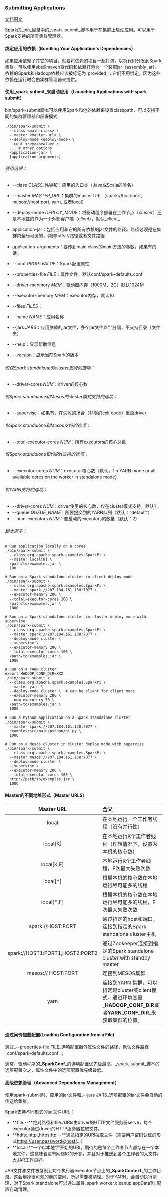 ### Submitting Applications

[文档原文](http://spark.apache.org/docs/2.2.0/submitting-applications.html)

Spark的_bin_目录中的_spark-submit_脚本用于在集群上启动应用。可以用于Spark支持的所有集群管理器。

#### 绑定应用的依赖（Bundling Your Application's Dependencies）

如果应用依赖了其它的项目，就要将依赖的项目一起打包，以将代码分发到Spark集群。可以使用sbt或maven将代码和依赖打包为一个装配jar（assembly jar）。依赖的Spark和Hadoop依赖应该被标记为_provided_；它们不用绑定，因为这些依赖在运行时会由集群管理器来提供。

#### 使用_spark-submit_来启动应用（Launching Applications with spark-submit）

bin/spark-submit脚本可以使用Spark和他的依赖来设置classpath，可以支持不同的集群管理器和部署模式

```shell
./bin/spark-submit \
  --class <main-class> \
  --master <master-url> \
  --deploy-mode <deploy-mode> \
  --conf <key>=<value> \
  ... # other options
  <application-jar> \
  [application-arguments]
```

###### 通用选项：

* --class _CLASS\_NAME_：应用的入口类（Java或Scala的类名）
* --master _MASTER\_URL_：集群的master URL（spark://host:port, mesos://host:port, yarn, 或者local）
* --deploy-mode _DEPLOY\_MODE_：将驱动程序部署在工作节点（_cluster_）还是本地性的作为一个外部客户端（_client_），默认_client_
* applicaiton-jar：包括应用和它的所有依赖的jar文件的路径。路径必须是在集群内全局可见的，例如hdfs://路径或者文件路径
* application-arguments：要传到main class的main方法的参数，如果有的话。
* --conf _PROP=VALUE_：Spark配置属性

* --properties-file _FILE_：属性文件，默认conf/spark-defaults.conf

* --driver-meomory _MEM_：驱动器内存（1000M、2G）默认1024M

* --executor-memory _MEM_：executor内存，默认1G

* --files _FILES_：

* --name _NAME_：应用名称

* --jars _JARS_：应用依赖的jar文件，多个jar文件以“,”分隔，不支持目录（文件夹）

* --help：显示帮助信息

* --version：显示当前Spark的版本

###### 仅仅Spark standalone的cluster支持的选项：

* --driver-cores _NUM_：driver的核心数

###### 仅Spark standalone和Mesos的cluster模式支持的选项：

* --supervise：如果有，在失败的场合（非零的exit code）重启driver

###### 仅Spark standalone和Mesos支持的选项：

* --total-executor-cores _NUM_：所有executors的核心总数

###### 仅Spark standalone和YARN支持的选项：

* --executor-cores _NUM_：executor核心数（默认，1in YARN mode or all available cores on the worker in standalone mode）

###### 仅YARN支持的选项：

* --driver-cores _NUM_：driver使用的核心数，仅在cluster模式支持，默认1；
* --queue _QUEUE\_NAME_：所要提交到的YARN队列（默认：“default”）
* --num-executors _NUM_：要启动的executors的数量（默认：2）

###### 脚本例子：

```shell
# Run application locally on 8 cores
./bin/spark-submit \
  --class org.apache.spark.examples.SparkPi \
  --master local[8] \
  /path/to/examples.jar \
  100

# Run on a Spark standalone cluster in client deploy mode
./bin/spark-submit \
  --class org.apache.spark.examples.SparkPi \
  --master spark://207.184.161.138:7077 \
  --executor-memory 20G \
  --total-executor-cores 100 \
  /path/to/examples.jar \
  1000

# Run on a Spark standalone cluster in cluster deploy mode with supervise
./bin/spark-submit \
  --class org.apache.spark.examples.SparkPi \
  --master spark://207.184.161.138:7077 \
  --deploy-mode cluster \
  --supervise \
  --executor-memory 20G \
  --total-executor-cores 100 \
  /path/to/examples.jar \
  1000

# Run on a YARN cluster
export HADOOP_CONF_DIR=XXX
./bin/spark-submit \
  --class org.apache.spark.examples.SparkPi \
  --master yarn \
  --deploy-mode cluster \  # can be client for client mode
  --executor-memory 20G \
  --num-executors 50 \
  /path/to/examples.jar \
  1000

# Run a Python application on a Spark standalone cluster
./bin/spark-submit \
  --master spark://207.184.161.138:7077 \
  examples/src/main/python/pi.py \
  1000

# Run on a Mesos cluster in cluster deploy mode with supervise
./bin/spark-submit \
  --class org.apache.spark.examples.SparkPi \
  --master mesos://207.184.161.138:7077 \
  --deploy-mode cluster \
  --supervise \
  --executor-memory 20G \
  --total-executor-cores 100 \
  http://path/to/examples.jar \
  1000
```

#### Master的不同地址形式（Master URLS）

| **Master URL** | **含义** |
| :---: | :--- |
| local | 在本地运行一个工作者线程（没有并行性） |
| local\[K\] | 在本地运行K个工作者线程（理想情况下，设置为本机的核心数） |
| local\[K,F\] | 本地运行K个工作者线程，F次最大失败次数 |
| local\[\*\] | 根据本机的核心数在本地运行尽可能多的线程 |
| local\[\*,F\] | 根据本机的核心数在本地运行尽可能多的线程，F次最大失败次数 |
| spark://HOST:PORT | 通过指定的host和端口，连接到指定的Spark standalone cluster主机 |
| spark://HOST1:PORT1,HOST2:PORT2 | 通过Zookeeper连接到指定的Spark standalone cluster with standby master |
| mesos:// HOST:PORT | 连接到MESOS集群 |
| yarn | 连接到YARN 集群，可以指定是cluster或client模式。通过环境变量_**HADOOP\_CONF\_DIR**_或者_**YARN\_CONF\_DIR**_来获取集群的位置。 |

#### 通过问价加载配置\(Loading Configuration  from a File\)

通过_--properties-file FILE_选项配置额外属性文件的路径，默认文件路径_conf/spark-defaults.conf_；

通常，驱动程序的_**SparkConf**_的选项配置优先级最高，_spark-submit_脚本的选项配置次之，属性文件中的选项配置优先级最低。

#### **高级依赖管理（Advanced Dependency Management）**

使用spark-submit时，应用的jar文件和_--jars JARS_选项配置的jar文件会自动的传送给集群。

Spark支持不同形式的jar文件URL：

* **file:--**绝对路径和file:/URIs由driver的HTTP文件服务器serve，每个executor通过driver的HTTP服务器拉取文件。
* **hdfs:,http:,https:ftp:--**通过指定的URI拉取文件（需要用户密码认证的形式[https://user:password@host/](https://user:password@host/)_..._）
* **local-**一个以本地“/”开始的URI，期待的是每个工作者节点都存在一个本地文件。这意味着没有网络IO的开销，并且对于推送到各个工作者的大文件/大JAR工作良好。

JAR文件和文件被复制到每个执行器executor节点上的_**SparkContext**_的工作目录。这会用掉很可观的量的空间，所以需要被清理。对于YARN，会自动执行清理，对于Spark standalone可以通过属性_spark.worker.cleanup.appDataTtl_配置自动清理。

